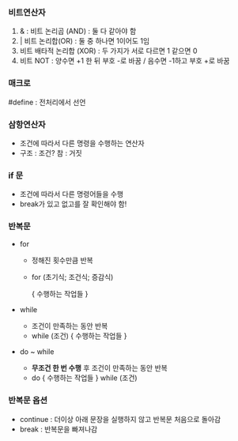 ### 비트연산자

1. & : 비트 논리곱 (AND) :  둘 다 같아야 함
2. | 비트 논리합(OR) : 둘 중 하나면 1이어도 1임
3. 비트 배타적 논리합 (XOR) : 두 가지가 서로 다르면 1 같으면 0
4. 비트 NOT : 양수면 +1 한 뒤 부호 -로 바꿈 / 음수면 -1하고 부호 +로 바꿈



### 매크로

#define : 전처리에서 선언 



### 삼항연산자

- 조건에 따라서 다른 명령을 수행하는 연산자
- 구조 : 조건? 참 : 거짓



### if 문

- 조건에 따라서 다른 명령어들을 수행
- break가 있고 없고를 잘 확인해야 함!



### 반복문

- for

  - 정해진 횟수만큼 반복

  - for (초기식; 조건식; 증감식)

    {
     수행하는 작업들
    }

- while

  - 조건이 만족하는 동안 반복
  - while (조건)
    {
     수행하는 작업들
    }

- do ~ while

  - **무조건 한 번 수행** 후 조건이 만족하는 동안 반복
  - do
    {
      수행하는 작업들
    } while (조건)



### 반복문 옵션

- continue : 더이상 아래 문장을 실행하지 않고 반복문 처음으로 돌아감
- break : 반복문을 빠져나감
